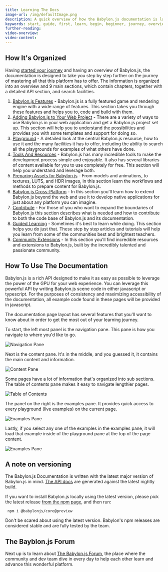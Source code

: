 ```yaml
---
title: Learning The Docs
image-url: /img/defaultImage.png
description: A quick overview of how the Babylon.js documentation is layed out.
keywords: start, guide, first, learn, begin, beginner, journey, overview, docs
further-reading:
video-overview:
video-content:
---
```


## How It's Organized

Having [started your journey](/journey) and having an overview of Babylon.js, the documentation is designed to take you step by step further on the journey of mastering all that this platform has to offer. The information is organized into an overview and 9 main sections, which contain chapters, together with a detailed API section, and search facilities.

1. [Babylon.js Features](/features) - Babylon.js is a fully featured game and rendering engine with a wide range of features. This section takes you through these features and helps you to, code and build with them.
2. [Adding Babylon.js to Your Web Project](/workflow) - There are a variety of ways to use Babylon.js in your web application and get a Babylon.js project set up. This section will help you to understand the possibilities and provides you with some templates and support for doing so.
3. [Playground](/playground) - A detailed look at the central Babylon.js resource, how to use it and the many facilities it has to offer, including the ability to search all the playgrounds for examples of what others have done.
4. [Tools And Resources](/toolsAndResources) - Babylon.js has many incredible tools to make the development process simple and enjoyable. It also has several libraries of content available for you to use completely for free. This section will help you understand and leverage both.
5. [Preparing Assets for Babylon.js](/preparingArtForBabylon) - From models and animations, to textures, LUTS, and HDR images, in this section learn the workflows and methods to prepare content for Babylon.js.
6. [Babylon.js Cross-Platform](/crossPlat) - In this section you'll learn how to extend Babylon.js beyond the web and use it to develop native applications for just about any platform you can imagine.
7. [Contribute](/contribute) - For those of you who want to expand the boundaries of Babylon.js this section describes what is needed and how to contribute to both the code base of Babylon.js and its documentation.
8. [Guided Learning](/guidedLearning) - Sometimes it's best to learn while doing. This section helps you do just that. These step by step articles and tutorials will help you learn from some of the communities best and brightest teachers.
9. [Community Extensions](/communityExtensions) - In this section you'll find incredible resources and extensions to Babylon.js, built by the incredibly talented and passionate community.

## How To Use The Documentation

Babylon.js is a rich API designed to make it as easy as possible to leverage the power of the GPU for your web experience. You can leverage this powerful API by writing Babylon.js scene code in either javascript or typescript. For the purposes of consistency and maximizing accessibility of the documentation, all example code found in these pages will be provided in javascript.

The documentation page layout has several features that you'll want to know about in order to get the most out of your learning journey.

To start, the left most panel is the navigation pane. This pane is how you navigate to where you'd like to go.

![Navigation Pane](/img/home/home1.jpg)

Next is the content pane. It's in the middle, and you guessed it, it contains the main content and information.

![Content Pane](/img/home/home2.jpg)

Some pages have a lot of information that's organized into sub sections. The table of contents pane makes it easy to navigate lengthier pages.

![Table of Contents](/img/home/home4.jpg)

The panel on the right is the examples pane. It provides quick access to every playground (live examples) on the current page.

![Examples Pane](/img/home/home3.jpg)

Lastly, if you select any one of the examples in the examples pane, it will load that example inside of the playground pane at the top of the page content.

![Examples Pane](/img/home/home5.jpg)

## A note on versioning

The Babylon.js Documentation is written with the latest major version of Babylon.js in mind. [The API docs](/typedoc) are generated against the latest nightly build.

If you want to install Babylon.js locally using the latest version, please pick the latest release [from the npm page](https://www.npmjs.com/package/@babylonjs/core), and then run:

```shell
 npm i @babylonjs/core@preview
```

Don't be scared about using the latest version. Babylon's npm releases are considered stable and are fully tested by the team.

## The Bayblon.js Forum

Next up is to learn about [The Babylon.js Forum](/journey/forum), the place where the community and dev team dive in every day to help each other learn and advance this wonderful platform.

